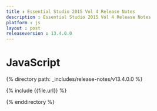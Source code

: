 ```yaml
---
title : Essential Studio 2015 Vol 4 Release Notes
description : Essential Studio 2015 Vol 4 Release Notes
platform : js
layout : post
releaseversion : 13.4.0.0
---
```


# JavaScript

{% directory path: _includes/release-notes/v13.4.0.0 %}


{% include {{file.url}} %}

{% enddirectory %}